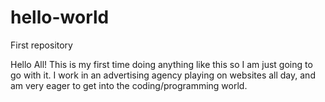 # hello-world
First repository 

Hello All! This is my first time doing anything like this so I am just going to go with it. I work in an advertising agency playing on websites all day, and am very eager to get into the coding/programming world. 
